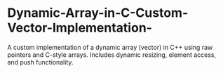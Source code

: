 # Dynamic-Array-in-C-Custom-Vector-Implementation-
A custom implementation of a dynamic array (vector) in C++ using raw pointers and C-style arrays. Includes dynamic resizing, element access, and push functionality.

